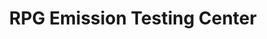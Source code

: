 ---
title: "RPG Emission Testing Center"
url: /las-pinas/rpg-emission-testing-center/
shop: Autowerkstatt
---